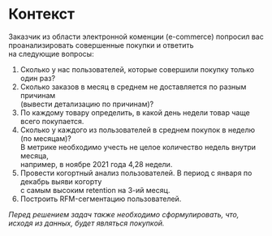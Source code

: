 # Контекст

Заказчик из области электронной коменции (e-commerce) попросил вас проанализировать совершенные покупки и ответить  
на следующие вопросы:
1. Сколько у нас пользователей, которые совершили покупку только один раз?
2. Сколько заказов в месяц в среднем не доставляется по разным причинам  
   (вывести детализацию по причинам)?
3. По каждому товару определить, в какой день недели товар чаще всего покупается.
4. Сколько у каждого из пользователей в среднем покупок в неделю (по месяцам)?  
   В метрике необходимо учесть не целое количество недель внутри месяца,  
   например, в ноябре 2021 года 4,28 недели.
5. Провести когортный анализ пользователей. В период с января по декабрь выяви когорту  
   с самым высоким retention на 3-ий месяц.
6. Построить RFM-сегментацию пользователей.

*Перед решением задач также необходимо сформулировать, что, исходя из данных, будет являться покупкой.*

